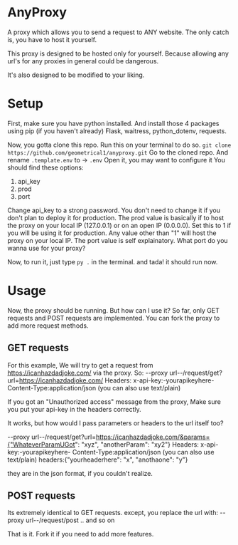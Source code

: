 # AnyProxy
A proxy which allows you to send a request to ANY website. The only catch is,
you have to host it yourself.

This proxy is designed to be hosted only for yourself. Because allowing any url's for
any proxies in general could be dangerous.

It's also designed to be modified to your liking.

# Setup
First, make sure you have python installed. And install those 4 packages using pip (if you haven't already)
Flask, waitress, python_dotenv, requests.

Now, you gotta clone this repo. Run this on your terminal to do so. `git clone https://github.com/geometrical1/anyproxy.git`
Go to the cloned repo. And rename `.template.env` to -> `.env`
Open it, you may want to configure it
You should find these options:
1. api_key
2. prod
3. port

Change api_key to a strong password. You don't need to change it if you don't plan to deploy it for production.
The prod value is basically if to host the proxy on your local IP (127.0.0.1) or on an open IP (0.0.0.0).
Set this to 1 if you will be using it for production. Any value other than "1" will host the proxy on your local IP.
The port value is self explainatory. What port do you wanna use for your proxy?

Now, to run it, just type `py .` in the terminal. and tada! it should run now.

# Usage
Now, the proxy should be running. But how can I use it?
So far, only GET requests and POST requests are implemented. You can fork the proxy to add more request methods.
## GET requests
For this example, We will try to get a request from https://icanhazdadjoke.com/ via the proxy.
So:
\-\-proxy url\-\-/request/get?url=https://icanhazdadjoke.com/
Headers:
x-api-key:\-yourapikeyhere\-
Content-Type:application/json (you can also use text/plain)

If you got an "Unauthorized access" message from the proxy, Make sure you
put your api-key in the headers correctly.

It works, but how would I pass parameters or headers to the url itself too?

\-\-proxy url\-\-/request/get?url=https://icanhazdadjoke.com/&params={"WhateverParamUGot": "xyz", "anotherParam": "xy2"}
Headers:
x-api-key:\-yourapikeyhere\-
Content-Type:application/json (you can also use text/plain)
headers:{"yourheaderhere": "x", "anothaone": "y"}

they are in the json format, if you couldn't realize.
## POST requests
Its extremely identical to GET requests. except,
you replace the url with:
\-\-proxy url\-\-/request/post .. and so on

That is it. Fork it if you need to add more features.